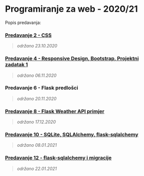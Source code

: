 # Programiranje za web - 2020/21

Popis predavanja:

### [Predavanje 2 - CSS](./p2-css/) 
> _održano 23.10.2020_

### [Predavanje 4 - Responsive Design, Bootstrap, Projektni zadatak 1](./p4-rd+bootstrap/) 
> _održano 06.11.2020_

### Predavanje 6 - Flask predlošci
> _održano 20.11.2020_

### [Predavanje 8 - Flask Weather API primjer](./p8-flask-weather/) 
> _održano 17.12.2020_

### [Predavanje 10 - SQLite, SQLAlchemy, flask-sqlalchemy](./p10-sqllite+sqlalchemy+flask-sqlalchemy/) 
> _održano 08.01.2021_

### [Predavanje 12 - flask-sqlalchemy i migracije](./p12-flask-sqlalchemy+migracije/) 
> _održano 22.01.2021_